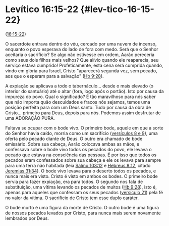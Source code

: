 # Levítico 16:15-22 {#lev-tico-16-15-22}

([16:15-22](http://bibliaonline.com.br/acf/lv/16/15-22))

O sacerdote entrava dentro do véu, cercado por uma nuvem de incenso, enquanto o povo esperava do lado de fora com medo. Será que o Senhor aceitaria o sacrifício? Se algo não estivesse em ordem, Aarão pereceria como seus dois filhos mais velhos? Que alívio quando ele reaparecia, seu serviço estava cumprido! Profeticamente, esta cena será cumprida quando, vindo em glória para Israel, Cristo &quot;aparecerá segunda vez, sem pecado, aos que o esperam para a salvação&quot; ([Hb 9:28](http://bibliaonline.com.br/acf/hb/9/28)).

A expiação se aplicava a todo o tabernáculo... desde o mais elevado (o interior do santuário) até o altar (fora, logo após o portão). Isto por causa da impureza do povo. Qual o significado? É tão maravilhoso para nós saber que não importa quão descuidados e fracos nós sejamos, temos uma posição perfeita para com um Deus santo. Tudo por causa da obra de Cristo... primeiro para Deus, depois para nós. Podemos assim desfrutar de uma ADORAÇÃO PURA.

Faltava se ocupar com o bode vivo. O primeiro bode, aquele em que a sorte do Senhor havia caído, morria como um sacrifício ([versículos 8 e 9](http://bibliaonline.com.br/acf/lv/16)), uma oferta pelo pecado diante de Deus. O outro era chamado de bode emissário. Sobre sua cabeça, Aarão colocava ambas as mãos, e confessava sobre o bode vivo todos os pecados do povo, ele levava o pecado que estava na consciência das pessoas. É por isso que todos os pecados eram confessados sobre sua cabeça e ele os levava para sempre para uma terra não habitada (leia [Salmo 103:12](http://bibliaonline.com.br/acf/sl/103/12) e [Hebreus 8:12](http://bibliaonline.com.br/acf/hb/8/12), citado [Jeremias 31:34](http://bibliaonline.com.br/acf/jr/31/34)). O bode vivo levava para o deserto todos os pecados, e nunca mais era visto. Cristo é visto em ambos os bodes. O primeiro bode servia para fazer expiação, era para todos. O segundo nos fala de substituição, uma vítima levando os pecados de muitos ([Hb 9:28](http://bibliaonline.com.br/acf/hb/9/28)), isto é, apenas para aqueles que confessam os seus pecados ([versículo 21](http://bibliaonline.com.br/acf/lv/16/21)) pela fé no valor da vítima. O sacrifício de Cristo tem esse duplo caráter.

O bode morto é uma figura da morte de Cristo. O outro bode é uma figura de nossos pecados levados por Cristo, para nunca mais serem novamente lembrados por Deus.